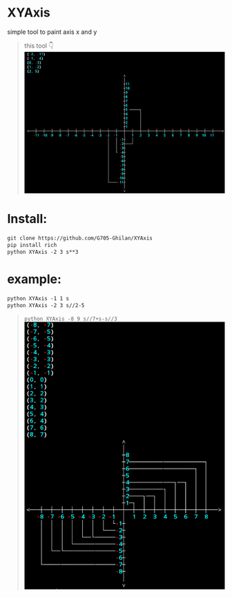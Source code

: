 # XYAxis
simple tool to paint axis x and y
> this tool 👇
![image about tool](Screenshot_٢٠٢١١٠٠١-٠٠٥٣٢٢~2.png)


# Install:
```
git clone https://github.com/G705-Ghilan/XYAxis
pip install rich
python XYAxis -2 3 s**3
```

# example:
```
python XYAxis -1 1 s
python XYAxis -2 3 s//2-5
```

> ```python XYAxis -8 9 s//7+s-s//3```
![image for use tool](Screenshot_٢٠٢١١٠٠١-٠١٠٥٥٠~2.png)
